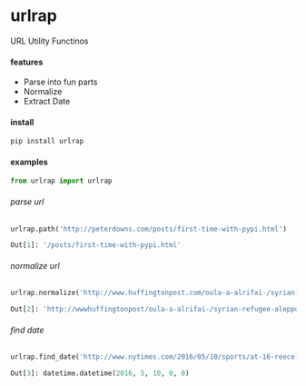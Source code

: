 # urlrap
URL Utility Functinos
#### features

- Parse into fun parts
- Normalize
- Extract Date

#### install
```sh
pip install urlrap
```

#### examples
```py
from urlrap import urlrap
```

###### parse url
```py
urlrap.path('http://peterdowns.com/posts/first-time-with-pypi.html')

Out[1]: '/posts/first-time-with-pypi.html'
```

###### normalize url
```py
urlrap.normalize('http://www.huffingtonpost.com/oula-a-alrifai-/syrian-refugee-aleppo-education_b_9842414.html?utm_hp_ref=worldpost-global-order')

Out[2]: 'http://wwwhuffingtonpost/oula-a-alrifai-/syrian-refugee-aleppo-education_b_9842414.html'
```

###### find date
```py
urlrap.find_date('http://www.nytimes.com/2016/05/10/sports/at-16-reece-whitley-stands-tall-in-and-out-of-water.html')

Out[3]: datetime.datetime(2016, 5, 10, 0, 0)
```
